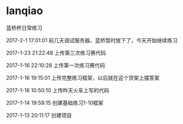 ﻿# lanqiao
蓝桥杯日常练习

2017-2-1 17:01:01
前几天调试服务器，蓝桥暂时放下了，今天开始继续练习

2017-1-23 21:22:48
上传第三次练习赛代码

2017-1-16 22:10:28
上传第一次练习赛代码

2017-1-16 19:15:01
上传完整练习框架，以后就在这个货架上摆答案

2017-1-16 10:50:10
上传昨天火车上写的代码

2017-1-14 19:59:15
创建基础练习1-10框架

2017-1-13 20:11:17
创建项目